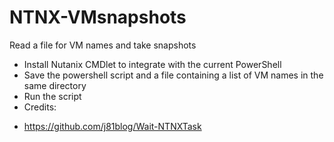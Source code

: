 # NTNX-VMsnapshots
Read a file for VM names and take snapshots
- Install Nutanix CMDlet to integrate with the current PowerShell
- Save the powershell script and a file containing a list of VM names in the same directory
- Run the script
- Credits: 
+ https://github.com/j81blog/Wait-NTNXTask
